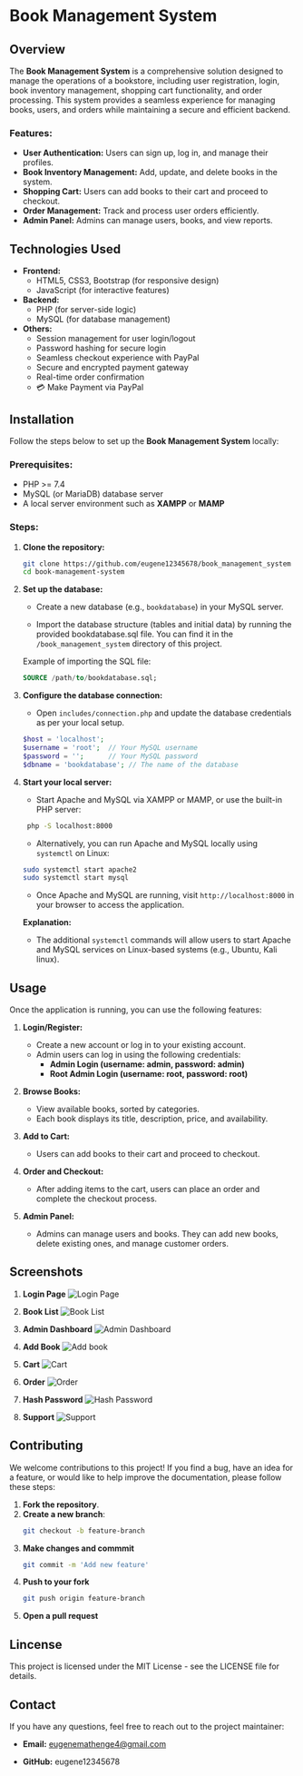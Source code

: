 # Book Management System

## Overview

The **Book Management System** is a comprehensive solution designed to manage the operations of a bookstore, including user registration, login, book inventory management, shopping cart functionality, and order processing. This system provides a seamless experience for managing books, users, and orders while maintaining a secure and efficient backend.

### Features:
- **User Authentication:** Users can sign up, log in, and manage their profiles.
- **Book Inventory Management:** Add, update, and delete books in the system.
- **Shopping Cart:** Users can add books to their cart and proceed to checkout.
- **Order Management:** Track and process user orders efficiently.
- **Admin Panel:** Admins can manage users, books, and view reports.

## Technologies Used
- **Frontend:**
  - HTML5, CSS3, Bootstrap (for responsive design)
  - JavaScript (for interactive features)
- **Backend:**
  - PHP (for server-side logic)
  - MySQL (for database management)
- **Others:**
  - Session management for user login/logout
  - Password hashing for secure login
  - Seamless checkout experience with PayPal
  - Secure and encrypted payment gateway
  - Real-time order confirmation
  - 💳 Make Payment via PayPal


## Installation

Follow the steps below to set up the **Book Management System** locally:

### Prerequisites:
- PHP >= 7.4
- MySQL (or MariaDB) database server
- A local server environment such as **XAMPP** or **MAMP**

### Steps:

1. **Clone the repository:**
   ```bash
   git clone https://github.com/eugene12345678/book_management_system
   cd book-management-system
   ```

2. **Set up the database:**

   - Create a new database (e.g., `bookdatabase`) in your MySQL server.

   - Import the database structure (tables and initial data) by running the provided bookdatabase.sql file. You can find it in the `/book_management_system` directory of this project.

   Example of importing the SQL file:

   ```sql
   SOURCE /path/to/bookdatabase.sql;
   ```
3. **Configure the database connection:**

   - Open `includes/connection.php` and update the database credentials as per your local setup.

   ```php
   $host = 'localhost';
   $username = 'root';  // Your MySQL username
   $password = '';      // Your MySQL password
   $dbname = 'bookdatabase'; // The name of the database
   ```
4. **Start your local server:**

   - Start Apache and MySQL via XAMPP or MAMP, or use the built-in PHP server:

   ```bash
    php -S localhost:8000
   ```

   - Alternatively, you can run Apache and MySQL locally using ``systemctl`` on Linux:

   ```bash
   sudo systemctl start apache2
   sudo systemctl start mysql
   ```
   - Once Apache and MySQL are running, visit ``http://localhost:8000`` in your browser to access the application.


   **Explanation:**
   - The additional `systemctl` commands will allow users to start Apache and MySQL services on Linux-based systems (e.g., Ubuntu, Kali linux).


## Usage

Once the application is running, you can use the following features:

1. **Login/Register:**
   - Create a new account or log in to your existing account.
   - Admin users can log in using the following credentials:
     - **Admin Login (username: admin, password: admin)**
     - **Root Admin Login (username: root, password: root)**

2. **Browse Books:**
   - View available books, sorted by categories.
   - Each book displays its title, description, price, and availability.

3. **Add to Cart:**
   - Users can add books to their cart and proceed to checkout.

4. **Order and Checkout:**
   - After adding items to the cart, users can place an order and complete the checkout process.

5. **Admin Panel:**
   - Admins can manage users and books. They can add new books, delete existing ones, and manage customer orders.

## Screenshots
1. **Login Page**
   ![Login Page](screenshots/login_page.png)

2. **Book List**
   ![Book List](screenshots/book_list.png)

3. **Admin Dashboard**
   ![Admin Dashboard](screenshots/admin_dashboard.png)

4. **Add Book**
   ![Add book](screenshots/add_book.png)

5. **Cart**
   ![Cart](screenshots/cart.png)

6. **Order**
   ![Order](screenshots/order.png)

7. **Hash Password**
   ![Hash Password](screenshots/hashed.png)

6. **Support**
   ![Support](screenshots/support.png)

## Contributing

We welcome contributions to this project! If you find a bug, have an idea for a feature, or would like to help improve the documentation, please follow these steps:

1. **Fork the repository**.
2. **Create a new branch**:
   ```bash
   git checkout -b feature-branch
   ```
3. **Make changes and commmit**
   ```bash
   git commit -m 'Add new feature'
   ```
4. **Push to your fork**
   ```bash
   git push origin feature-branch
   ```
5. **Open a pull request**

## Lincense
This project is licensed under the MIT License - see the LICENSE file for details.

## Contact
If you have any questions, feel free to reach out to the project maintainer:

- **Email:** eugenemathenge4@gmail.com

- **GitHub:** eugene12345678